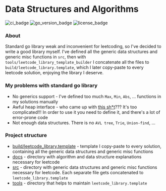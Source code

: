 # Data Structures and Algorithms

![ci_badge](https://img.shields.io/github/actions/workflow/status/NikitaShkaruba/data_structures_and_algorithms/ci.yml)
![go_version_badge](https://img.shields.io/github/go-mod/go-version/NikitaShkaruba/data_structures_and_algorithms)
![license_badge](https://img.shields.io/github/license/NikitaShkaruba/data_structures_and_algorithms)

### About

Standard go library  weak and inconvenient for leetcoding, so I've decided to write a good library myself.
I've defined all the generic data structures and generic misc functions in `src`, then with `tools/leetcode_library_template_builder`
I concatenate all the files to `build/leetcode_library.template`, which I later copy-paste to every leetcode solution,
enjoying the library I deserve.

### My problems with standard go library

- No generics support - I've defined too much `Max`, `Min`, `Abs`, ... functions in my solutions manually
- Awful heap interface - who came up with [this sh*t](https://pkg.go.dev/container/heap#example-package-IntHeap)??? It's too complicated!!!
In order to use it you need
to define it, and there's a lot of error-prone code
- Not enough data structures. There is no `AVL tree`, `Trie`, `Union-find`, ...

### Project structure

- [build/leetcode_library.template](build/leetcode_library.template) - template I copy-paste to every solution, containing all the generic data structures and generic misc functions
- [docs](docs) - directory with algorithm and data structure explanations necessary for leetcode
- [src](src) - directory with generic data structures and generic misc functions necessary for leetcode. Each separate file gets concatenated to `leetcode_library.template`
- [tools](tools) - directory that helps to maintain `leetcode_library.template`
